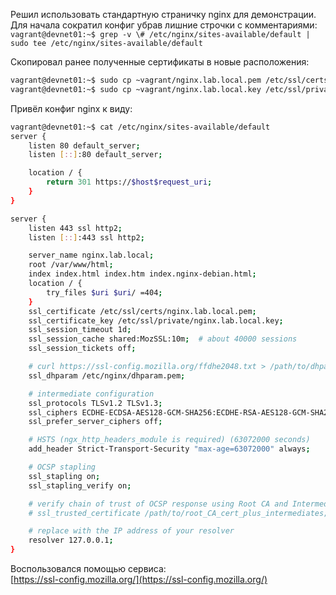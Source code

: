 
Решил использовать стандартную страничку nginx для демонстрации.  
Для начала сократил конфиг убрав лишние строчки с комментариями:  
`vagrant@devnet01:~$ grep -v \# /etc/nginx/sites-available/default | sudo tee /etc/nginx/sites-available/default`

Скопировал ранее полученные сертификаты в новые расположения:  
```bash
vagrant@devnet01:~$ sudo cp ~vagrant/nginx.lab.local.pem /etc/ssl/certs/
vagrant@devnet01:~$ sudo cp ~vagrant/nginx.lab.local.key /etc/ssl/private/
```

Привёл конфиг nginx к виду:  
```bash
vagrant@devnet01:~$ cat /etc/nginx/sites-available/default
server {
    listen 80 default_server;
    listen [::]:80 default_server;

    location / {
        return 301 https://$host$request_uri;
    }
}

server {
    listen 443 ssl http2;
    listen [::]:443 ssl http2;

    server_name nginx.lab.local;
    root /var/www/html;
    index index.html index.htm index.nginx-debian.html;
    location / {
        try_files $uri $uri/ =404;
    }
    ssl_certificate /etc/ssl/certs/nginx.lab.local.pem;
    ssl_certificate_key /etc/ssl/private/nginx.lab.local.key;
    ssl_session_timeout 1d;
    ssl_session_cache shared:MozSSL:10m;  # about 40000 sessions
    ssl_session_tickets off;

    # curl https://ssl-config.mozilla.org/ffdhe2048.txt > /path/to/dhparam
    ssl_dhparam /etc/nginx/dhparam.pem;

    # intermediate configuration
    ssl_protocols TLSv1.2 TLSv1.3;
    ssl_ciphers ECDHE-ECDSA-AES128-GCM-SHA256:ECDHE-RSA-AES128-GCM-SHA256:ECDHE-ECDSA-AES256-GCM-SHA384:ECDHE-RSA-AES256-GCM-SHA384:ECDHE-ECDSA-CHACHA20-POLY1305:ECDHE-RSA-CHACHA20-POLY1305:DHE-RSA-AES128-GCM-SHA256:DHE-RSA-AES256-GCM-SHA384;
    ssl_prefer_server_ciphers off;

    # HSTS (ngx_http_headers_module is required) (63072000 seconds)
    add_header Strict-Transport-Security "max-age=63072000" always;

    # OCSP stapling
    ssl_stapling on;
    ssl_stapling_verify on;

    # verify chain of trust of OCSP response using Root CA and Intermediate certs
    # ssl_trusted_certificate /path/to/root_CA_cert_plus_intermediates;

    # replace with the IP address of your resolver
    resolver 127.0.0.1;
}
```

Воспользовался помощью сервиса:  
[https://ssl-config.mozilla.org/](https://ssl-config.mozilla.org/)
